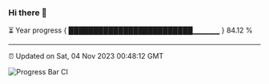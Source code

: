 ### Hi there 👋

⏳ Year progress { █████████████████████████▁▁▁▁▁ } 84.12 %

---

⏰ Updated on Sat, 04 Nov 2023 00:48:12 GMT

![Progress Bar CI](https://github.com/liununu/liununu/workflows/Progress%20Bar%20CI/badge.svg)
